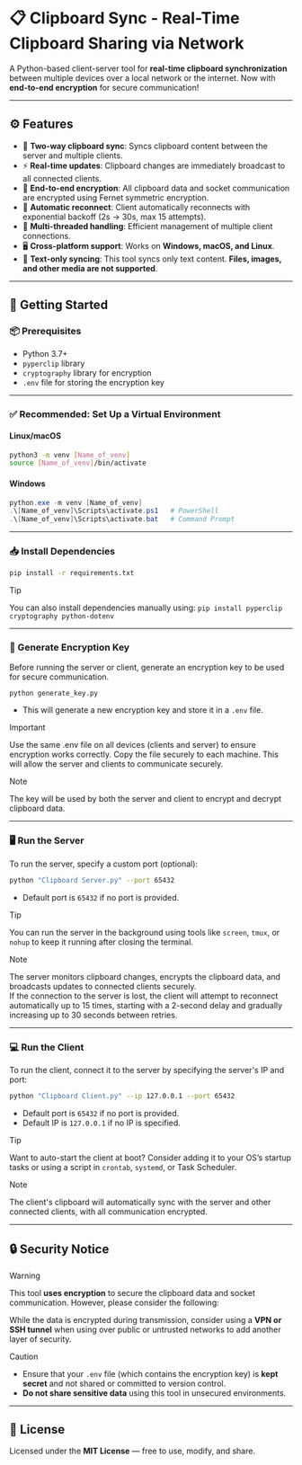 # 📋 Clipboard Sync - Real-Time Clipboard Sharing via Network

A Python-based client-server tool for **real-time clipboard synchronization** between multiple devices over a local network or the internet. Now with **end-to-end encryption** for secure communication!

---

## ⚙️ Features

- 🔄 **Two-way clipboard sync**: Syncs clipboard content between the server and multiple clients.
- ⚡ **Real-time updates**: Clipboard changes are immediately broadcast to all connected clients.
- 🔐 **End-to-end encryption**: All clipboard data and socket communication are encrypted using Fernet symmetric encryption.
- 🔁 **Automatic reconnect**: Client automatically reconnects with exponential backoff (2s → 30s, max 15 attempts).
- 🧵 **Multi-threaded handling**: Efficient management of multiple client connections.
- 🖥️ **Cross-platform support**: Works on **Windows, macOS, and Linux**.
- 📝 **Text-only syncing**: This tool syncs only text content. **Files, images, and other media are not supported**.

---

## 🚀 Getting Started

### 📦 Prerequisites

- Python 3.7+
- `pyperclip` library
- `cryptography` library for encryption
- `.env` file for storing the encryption key

---

### ✅ Recommended: Set Up a Virtual Environment

#### **Linux/macOS**

```bash
python3 -m venv [Name_of_venv]
source [Name_of_venv]/bin/activate
```

#### **Windows**

```powershell
python.exe -m venv [Name_of_venv]
.\[Name_of_venv]\Scripts\activate.ps1   # PowerShell
.\[Name_of_venv]\Scripts\activate.bat   # Command Prompt
```

---

### 📥 Install Dependencies

```bash
pip install -r requirements.txt
```

> [!TIP]
> You can also install dependencies manually using:
> `pip install pyperclip cryptography python-dotenv`

---

### 🔑 Generate Encryption Key

Before running the server or client, generate an encryption key to be used for secure communication.

```bash
python generate_key.py
```

- This will generate a new encryption key and store it in a `.env` file.

> [!IMPORTANT]
> Use the same .env file on all devices (clients and server) to ensure encryption works correctly. Copy the file securely to each machine. This will allow the server and clients to communicate securely.

> [!NOTE]  
> The key will be used by both the server and client to encrypt and decrypt clipboard data.

---

### 🖥️ Run the Server

To run the server, specify a custom port (optional):

```bash
python "Clipboard Server.py" --port 65432
```

- Default port is `65432` if no port is provided.

> [!TIP]
> You can run the server in the background using tools like `screen`, `tmux`, or `nohup` to keep it running after closing the terminal.

> [!NOTE]  
> The server monitors clipboard changes, encrypts the clipboard data, and broadcasts updates to connected clients securely.  
> If the connection to the server is lost, the client will attempt to reconnect automatically up to 15 times, starting with a 2-second delay and gradually increasing up to 30 seconds between retries.

---

### 💻 Run the Client

To run the client, connect it to the server by specifying the server's IP and port:

```bash
python "Clipboard Client.py" --ip 127.0.0.1 --port 65432
```

- Default port is `65432` if no port is provided.
- Default IP is `127.0.0.1` if no IP is specified.

> [!TIP]
> Want to auto-start the client at boot? Consider adding it to your OS’s startup tasks or using a script in `crontab`, `systemd`, or Task Scheduler.

> [!NOTE]  
> The client's clipboard will automatically sync with the server and other connected clients, with all communication encrypted.

---

## 🔒 Security Notice

> [!WARNING]  
> This tool **uses encryption** to secure the clipboard data and socket communication. However, please consider the following:
>
> While the data is encrypted during transmission, consider using a **VPN or SSH tunnel** when using over public or untrusted networks to add another layer of security.

> [!CAUTION]  
>
> - Ensure that your `.env` file (which contains the encryption key) is **kept secret** and not shared or committed to version control.  
> - **Do not share sensitive data** using this tool in unsecured environments.

---

## 📄 License

Licensed under the **MIT License** — free to use, modify, and share.
